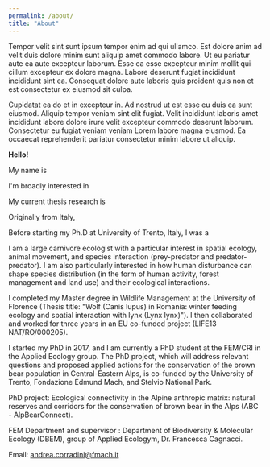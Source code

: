 ```yaml
---
permalink: /about/
title: "About"
---
```


Tempor velit sint sunt ipsum tempor enim ad qui ullamco. Est dolore anim ad velit duis dolore minim sunt aliquip amet commodo labore. Ut eu pariatur aute ea aute excepteur laborum. Esse ea esse excepteur minim mollit qui cillum excepteur ex dolore magna. Labore deserunt fugiat incididunt incididunt sint ea. Consequat dolore aute laboris quis proident quis non et est consectetur ex eiusmod sit culpa.

Cupidatat ea do et in excepteur in. Ad nostrud ut est esse eu duis ea sunt eiusmod. Aliquip tempor veniam sint elit fugiat. Velit incididunt laboris amet incididunt labore dolore irure velit excepteur commodo deserunt laborum. Consectetur eu fugiat veniam veniam Lorem labore magna eiusmod. Ea occaecat reprehenderit pariatur consectetur minim labore ut aliquip.

**Hello!**

My name is 

I'm broadly interested in 

My current thesis research is 


Originally from Italy, 

Before starting my Ph.D at University of Trento, Italy, I was a 


I am a large carnivore ecologist with a particular interest in spatial ecology, animal movement, and species interaction (prey-predator and predator-predator). I am also particularly interested in how human disturbance can shape species distribution (in the form of human activity, forest management and land use) and their ecological interactions.

I completed my Master degree in Wildlife Management at the University of Florence (Thesis title: "Wolf (Canis lupus) in Romania: winter feeding ecology and spatial interaction with lynx (Lynx lynx)"). I then collaborated and worked for three years in an EU co-funded project (LIFE13 NAT/RO/000205).

I started my PhD in 2017, and I am currently a PhD student at the FEM/CRI in the Applied Ecology group. The PhD project, which will address relevant questions and proposed applied actions for the conservation of the brown bear population in Central-Eastern Alps, is co-funded by the University of Trento, Fondazione Edmund Mach, and Stelvio National Park.

PhD project: Ecological connectivity in the Alpine anthropic matrix: natural reserves and corridors for the conservation of brown bear in the Alps (ABC - AlpBearConnect).

FEM Department and supervisor : Department of Biodiversity & Molecular Ecology (DBEM), group of Applied Ecologym, Dr. Francesca Cagnacci.

Email: andrea.corradini@fmach.it

